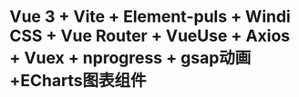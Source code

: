 # Vue 3 + Vite + Element-puls + Windi CSS + Vue Router + VueUse + Axios + Vuex + nprogress + gsap动画+ECharts图表组件 


